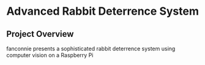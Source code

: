 # Advanced Rabbit Deterrence System

## Project Overview

fanconnie presents a sophisticated rabbit deterrence system using computer vision on a Raspberry Pi 